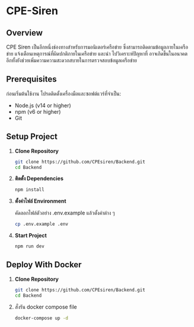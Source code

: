 # CPE-Siren

## Overview
CPE Siren เป็นอีกหนึ่งช่องทางสำหรับการมอนิเตอร์เครือข่าย ซึ่งสามารถติดตามข้อมูลภายในเครือข่าย แจ้งเตือนเหตุการณ์ที่ผิดปกติภายในเครือข่าย และนำ ไปวิเคราะห์ปัญหาที่ อาจเกิดขึ้นในอนาคต อีกทั้งยังช่วยเพิ่มความความสะดวกสบายในการตรวจสอบข้อมูลเครือข่าย

## Prerequisites
ก่อนเริ่มต้นใช้งาน โปรดติดตั้งเครื่องมือและซอฟต์แวร์ที่จำเป็น:
- Node.js (v14 or higher)
- npm (v6 or higher)
- Git

## Setup Project
1. **Clone Repository**  
   ```sh
   git clone https://github.com/CPEsiren/Backend.git
   cd Backend
2. **ติดตั้ง Dependencies**
   ```sh
   npm install
3. **ตั้งค่าไฟล์ Environment**

   คัดลอกไฟล์ตัวอย่าง .env.example แล้วตั้งค่าต่าง ๆ
   ```sh
   cp .env.example .env
4. **Start Project**
   ```sh
   npm run dev

## Deploy With Docker
1. **Clone Repository**  
   ```sh
   git clone https://github.com/CPEsiren/Backend.git
   cd Backend
2. สั่งรัน docker compose file
   ```sh
   docker-compose up -d   
